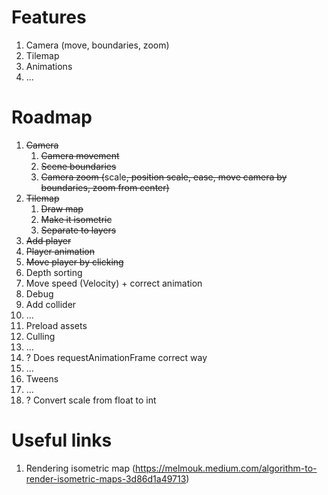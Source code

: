 # Features

1. Camera (move, boundaries, zoom)
1. Tilemap
1. Animations
1. ...

# Roadmap

1. ~~Camera~~
    1. ~~Camera movement~~
    1. ~~Scene boundaries~~
    1. ~~Camera zoom (~~scale~~, ~~position scale~~, ~~ease~~, move camera by boundaries, zoom from center)~~
1. ~~Tilemap~~
    1. ~~Draw map~~
    1. ~~Make it isometric~~
    1. ~~Separate to layers~~
1. ~~Add player~~
1. ~~Player animation~~
1. ~~Move player by clicking~~
1. Depth sorting
1. Move speed (Velocity) + correct animation
1. Debug
1. Add collider
1. ...
1. Preload assets
1. Culling
1. ...
1. ? Does requestAnimationFrame correct way
1. ...
1. Tweens
1. ...
1. ? Convert scale from float to int

# Useful links

1. Rendering isometric map (https://melmouk.medium.com/algorithm-to-render-isometric-maps-3d86d1a49713)